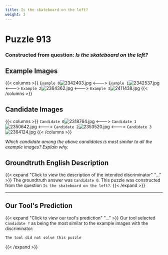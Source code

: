 ```yaml
---
title: Is the skateboard on the left?
weight: 3
---
```


# Puzzle 913
### Constructed from question: _Is the skateboard on the left?_


## Example Images
{{< columns >}}
`Example 0`![2342403.jpg](/gqa_images/2342403.jpg)
<--->
`Example 1`![2342537.jpg](/gqa_images/2342537.jpg)
<--->
`Example 2`![2364362.jpg](/gqa_images/2364362.jpg)
<--->
`Example 3`![2411438.jpg](/gqa_images/2411438.jpg)
{{< /columns >}}

## Candidate Images
{{< columns >}}
`Candidate 0`![2318764.jpg](/gqa_images/2318764.jpg)
<--->
`Candidate 1`![2350642.jpg](/gqa_images/2350642.jpg)
<--->
`Candidate 2`![2353520.jpg](/gqa_images/2353520.jpg)
<--->
`Candidate 3`![2364124.jpg](/gqa_images/2364124.jpg)
{{< /columns >}}

*Which candidate among the above candidates is most similar to all the example images? Explain why.*

## Groundtruth English Description

{{< expand "Click to view the description of the intended discriminator" "..." >}}
The groundtruth answer was `Candidate 0`. This puzzle was constructed from the question `Is the skateboard on the left?`.
{{< /expand >}}

---

## Our Tool's Prediction

{{< expand "Click to view our tool's prediction" "..." >}}
Our tool selected `Candidate ?` as being the most similar to the example images with the discriminator:
```plaintext
The tool did not solve this puzzle
```
{{< /expand >}}
